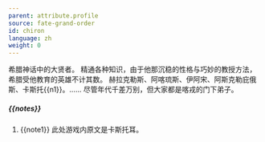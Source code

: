 ```yaml
---
parent: attribute.profile
source: fate-grand-order
id: chiron
language: zh
weight: 0
---
```


希腊神话中的大贤者。
精通各种知识，由于他那沉稳的性格与巧妙的教授方法，希腊受他教育的英雄不计其数。
赫拉克勒斯、阿喀琉斯、伊阿宋、阿斯克勒庇俄斯、卡斯托{{n1}}。……
尽管年代千差万别，但大家都是喀戎的门下弟子。

##### {{notes}}

1. {{note1}} 此处游戏内原文是卡斯托耳。
